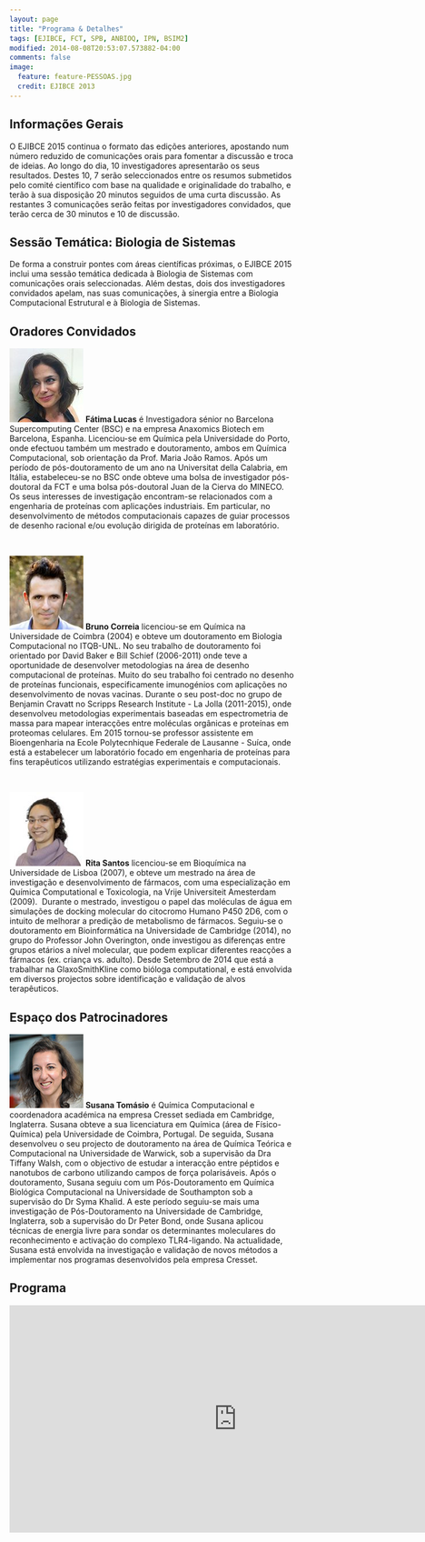 ```yaml
---
layout: page
title: "Programa & Detalhes"
tags: [EJIBCE, FCT, SPB, ANBIOQ, IPN, BSIM2]
modified: 2014-08-08T20:53:07.573882-04:00
comments: false
image:
  feature: feature-PESSOAS.jpg
  credit: EJIBCE 2013
---
```


## Informações Gerais
O EJIBCE 2015 continua o formato das edições anteriores, apostando num número reduzido de comunicações
orais para fomentar a discussão e troca de ideias. Ao longo do dia, 10 investigadores apresentarão
os seus resultados. Destes 10, 7 serão seleccionados entre os resumos submetidos pelo comité científico
com base na qualidade e originalidade do trabalho, e terão à sua disposição 20 minutos seguidos de uma
curta discussão. As restantes 3 comunicações serão feitas por investigadores convidados, que terão
cerca de 30 minutos e 10 de discussão.

## Sessão Temática: Biologia de Sistemas
De forma a construir pontes com áreas científicas próximas, o EJIBCE 2015 inclui uma sessão temática
dedicada à Biologia de Sistemas com comunicações orais seleccionadas. Além destas, dois dos investigadores
convidados apelam, nas suas comunicações, à sinergia entre a Biologia Computacional Estrutural e à
Biologia de Sistemas.

## Oradores Convidados

<p style="min-height: 130px;">
<img src="/images/pessoas/foto_fatima_lucas.jpg" class="mugshot" />
<strong>Fátima Lucas</strong> é Investigadora sénior no Barcelona Supercomputing Center (BSC) e na empresa Anaxomics Biotech em Barcelona, Espanha. Licenciou-se em Química pela Universidade do Porto, onde efectuou também um mestrado e doutoramento, ambos em Química Computacional, sob orientação da Prof. Maria João Ramos. Após um período de pós-doutoramento de um ano na Universitat della Calabria, em Itália, estabeleceu-se no BSC onde obteve uma bolsa de investigador pós-doutoral da FCT e uma bolsa pós-doutoral Juan de la Cierva do MINECO. Os seus interesses de investigação encontram-se relacionados com a engenharia de proteínas com aplicações industriais. Em particular, no desenvolvimento de métodos computacionais capazes de guiar processos de desenho racional e/ou evolução dirigida de proteínas em laboratório.
</p>
<br/>

<p style="min-height: 130px; text-indent: 0;">
<img src="/images/pessoas/foto_bruno_correia.jpg" class="mugshot" />
<strong>Bruno Correia</strong> licenciou-se em Química na Universidade de Coimbra (2004) e obteve um doutoramento em Biologia Computacional no ITQB-UNL. No seu trabalho de doutoramento foi orientado por David Baker e Bill Schief (2006-2011) onde teve a oportunidade de desenvolver metodologias na área de desenho computacional de proteínas. Muito do seu trabalho foi centrado no desenho de proteínas funcionais, especificamente imunogénios com aplicações no desenvolvimento de novas vacinas. Durante o seu post-doc no grupo de Benjamin Cravatt no Scripps Research Institute - La Jolla (2011-2015), onde desenvolveu metodologias experimentais baseadas em espectrometria de massa para mapear interacções entre moléculas orgânicas e proteínas em proteomas celulares. Em 2015 tornou-se professor assistente em Bioengenharia na Ecole Polytecnhique Federale de Lausanne - Suíca, onde está a estabelecer um laboratório focado em engenharia de proteínas para fins terapêuticos utilizando estratégias experimentais e computacionais.</p>
<br/>

<p style="min-height: 130px; text-indent: 0;">
<img src="/images/pessoas/foto_rita_santos.jpg" class="mugshot" />
<strong>Rita Santos</strong> licenciou-se em Bioquímica na Universidade de Lisboa (2007), e obteve um mestrado na área de investigação e desenvolvimento de fármacos, com uma especialização em Química Computational e Toxicologia, na Vrije Universiteit Amesterdam (2009).  Durante o mestrado, investigou o papel das moléculas de água em simulações de docking molecular do citocromo Humano P450 2D6, com o intuito de melhorar a predição de metabolismo de fármacos. Seguiu-se o doutoramento em Bioinformática na Universidade de Cambridge (2014), no grupo do Professor John Overington, onde investigou as diferenças entre grupos etários a nível molecular, que podem explicar diferentes reacções a fármacos (ex. criança vs. adulto). Desde Setembro de 2014 que está a trabalhar na GlaxoSmithKline como bióloga computational, e está envolvida em diversos projectos sobre identificação e validação de alvos terapêuticos.</p>

## Espaço dos Patrocinadores
<p style="min-height: 130px; text-indent: 0;">
<img src="/images/pessoas/foto_susana_tomasio.jpg" class="mugshot" />
<strong>Susana Tomásio</strong> é Química Computacional e coordenadora académica na empresa Cresset sediada em Cambridge, Inglaterra. Susana obteve a sua licenciatura em Química (área de Físico-Química) pela Universidade de Coimbra, Portugal. De seguida, Susana desenvolveu o seu projecto de doutoramento na área de Química Teórica e Computacional na Universidade de Warwick, sob a supervisão da Dra Tiffany Walsh, com o objectivo de estudar a interacção entre péptidos e nanotubos de carbono utilizando campos de força polarisáveis. Após o doutoramento, Susana seguiu com um Pós-Doutoramento em Química Biológica Computacional na Universidade de Southampton sob a supervisão do Dr Syma Khalid. A este período seguiu-se mais uma investigação de Pós-Doutoramento na Universidade de Cambridge, Inglaterra, sob a supervisão do Dr Peter Bond, onde Susana aplicou técnicas de energia livre para sondar os determinantes moleculares do reconhecimento e activação do complexo TLR4-ligando. Na actualidade, Susana está envolvida na investigação e validação de novos métodos a implementar nos programas desenvolvidos pela empresa Cresset.</p>

## Programa
<iframe
src="https://www.google.com/calendar/embed?src=ejibce%40gmail.com&ctz=Europe/Lisbon&showNav=0&showPrint=0&showCalendars=0&mode=AGENDA&wkst=1&dates=20151218%2F20151218" style="border: 0;" width="800" height="400" frameborder="0" scrolling="no"></iframe>
